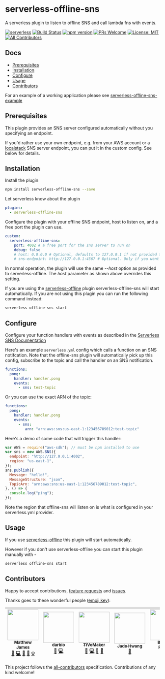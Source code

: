 # serverless-offline-sns
A serverless plugin to listen to offline SNS and call lambda fns with events.

[![serverless](http://public.serverless.com/badges/v3.svg)](http://www.serverless.com)
[![Build Status](https://travis-ci.org/mj1618/serverless-offline-sns.svg?branch=master)](https://travis-ci.org/mj1618/serverless-offline-sns)
[![npm version](https://badge.fury.io/js/serverless-offline-sns.svg)](https://badge.fury.io/js/serverless-offline-sns)
[![PRs Welcome](https://img.shields.io/badge/PRs-welcome-brightgreen.svg)](#contributing)
[![License: MIT](https://img.shields.io/badge/License-MIT-yellow.svg)](https://opensource.org/licenses/MIT)
[![All Contributors](https://img.shields.io/badge/all_contributors-6-orange.svg?style=flat-square)](#contributors)


## Docs
- [Prerequisites](#prerequisites)
- [Installation](#installation)
- [Configure](#configure)
- [Usage](#usage)
- [Contributors](#contributors)

For an example of a working application please see [serverless-offline-sns-example](https://github.com/mj1618/serverless-offline-sns-example)

## Prerequisites

This plugin provides an SNS server configured automatically without you specifying an endpoint.

If you'd rather use your own endpoint, e.g. from your AWS account or a [localstack](https://github.com/localstack/localstack) SNS server endpoint, you can put it in the custom config. See below for details.

## Installation

Install the plugin
```bash
npm install serverless-offline-sns --save
```

Let serverless know about the plugin
```YAML
plugins:
  - serverless-offline-sns
```

Configure the plugin with your offline SNS endpoint, host to listen on, and a free port the plugin can use.

```YAML
custom:
  serverless-offline-sns:
    port: 4002 # a free port for the sns server to run on
    debug: false
    # host: 0.0.0.0 # Optional, defaults to 127.0.0.1 if not provided to serverless-offline
    # sns-endpoint: http://127.0.0.1:4567 # Optional. Only if you want to use a custom endpoint
```

In normal operation, the plugin will use the same *--host* option as provided to serverless-offline. The *host* parameter as shown above overrides this setting.

If you are using the [serverless-offline](https://github.com/dherault/serverless-offline) plugin serverless-offline-sns will start automatically. If you are not using this plugin you can run the following command instead:
```bash
serverless offline-sns start
```

## Configure

Configure your function handlers with events as described in the [Serverless SNS Documentation](https://serverless.com/framework/docs/providers/aws/events/sns/)

Here's an example `serverless.yml` config which calls a function on an SNS notifcation. Note that the offline-sns plugin will automatically pick up this config, subscribe to the topic and call the handler on an SNS notification.

```YAML
functions:
  pong:
    handler: handler.pong
    events:
      - sns: test-topic
```

Or you can use the exact ARN of the topic:
```YAML
functions:
  pong:
    handler: handler.pong
    events:
      - sns:
         arn: "arn:aws:sns:us-east-1:123456789012:test-topic"
```

Here's a demo of some code that will trigger this handler:

```javascript
var AWS = require("aws-sdk"); // must be npm installed to use
var sns = new AWS.SNS({
  endpoint: "http://127.0.0.1:4002",
  region: "us-east-1",
});
sns.publish({
  Message: "hello!",
  MessageStructure: "json",
  TopicArn: "arn:aws:sns:us-east-1:123456789012:test-topic",
}, () => {
  console.log("ping");
});
```

Note the region that offline-sns will listen on is what is configured in your serverless.yml provider.

## Usage

If you use [serverless-offline](https://github.com/dherault/serverless-offline) this plugin will start automatically.

However if you don't use serverless-offline you can start this plugin manually with -
```bash
serverless offline-sns start
```

## Contributors

Happy to accept contributions, [feature requests](https://github.com/mj1618/serverless-offline-sns/issues) and [issues](https://github.com/mj1618/serverless-offline-sns/issues).

Thanks goes to these wonderful people ([emoji key](https://github.com/kentcdodds/all-contributors#emoji-key)):

<!-- ALL-CONTRIBUTORS-LIST:START - Do not remove or modify this section -->
| [<img src="https://avatars0.githubusercontent.com/u/6138817?v=4" width="100px;"/><br /><sub><b>Matthew James</b></sub>](https://github.com/mj1618)<br />[💬](#question-mj1618 "Answering Questions") [💻](https://github.com/mj1618/serverless-offline-sns/commits?author=mj1618 "Code") [🎨](#design-mj1618 "Design") [📖](https://github.com/mj1618/serverless-offline-sns/commits?author=mj1618 "Documentation") [💡](#example-mj1618 "Examples") | [<img src="https://avatars0.githubusercontent.com/u/517620?v=4" width="100px;"/><br /><sub><b>darbio</b></sub>](https://github.com/darbio)<br />[🐛](https://github.com/mj1618/serverless-offline-sns/issues?q=author%3Adarbio "Bug reports") [💻](https://github.com/mj1618/serverless-offline-sns/commits?author=darbio "Code") | [<img src="https://avatars2.githubusercontent.com/u/5116271?v=4" width="100px;"/><br /><sub><b>TiVoMaker</b></sub>](https://github.com/TiVoMaker)<br />[🐛](https://github.com/mj1618/serverless-offline-sns/issues?q=author%3ATiVoMaker "Bug reports") [💻](https://github.com/mj1618/serverless-offline-sns/commits?author=TiVoMaker "Code") [🎨](#design-TiVoMaker "Design") [📖](https://github.com/mj1618/serverless-offline-sns/commits?author=TiVoMaker "Documentation") | [<img src="https://avatars3.githubusercontent.com/u/32281536?v=4" width="100px;"/><br /><sub><b>Jade Hwang</b></sub>](https://github.com/jadehwangsonos)<br />[🐛](https://github.com/mj1618/serverless-offline-sns/issues?q=author%3Ajadehwangsonos "Bug reports") | [<img src="https://avatars1.githubusercontent.com/u/933251?v=4" width="100px;"/><br /><sub><b>Bennett Rogers</b></sub>](https://github.com/bennettrogers)<br />[🐛](https://github.com/mj1618/serverless-offline-sns/issues?q=author%3Abennettrogers "Bug reports") [💻](https://github.com/mj1618/serverless-offline-sns/commits?author=bennettrogers "Code") | [<img src="https://avatars2.githubusercontent.com/u/9253219?v=4" width="100px;"/><br /><sub><b>Julius Breckel</b></sub>](https://github.com/jbreckel)<br />[💻](https://github.com/mj1618/serverless-offline-sns/commits?author=jbreckel "Code") [💡](#example-jbreckel "Examples") [⚠️](https://github.com/mj1618/serverless-offline-sns/commits?author=jbreckel "Tests") |
| :---: | :---: | :---: | :---: | :---: | :---: |
<!-- ALL-CONTRIBUTORS-LIST:END -->

This project follows the [all-contributors](https://github.com/kentcdodds/all-contributors) specification. Contributions of any kind welcome!
